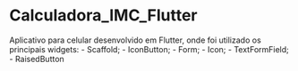 # Calculadora_IMC_Flutter
Aplicativo para celular desenvolvido em Flutter, onde foi utilizado os principais widgets: - Scaffold; - IconButton; - Form;  - Icon; - TextFormField; - RaisedButton
